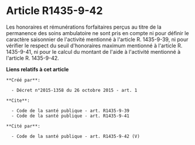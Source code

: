 # Article R1435-9-42

Les honoraires et rémunérations forfaitaires perçus au titre de la permanence des soins ambulatoire ne sont pris en compte ni
pour définir le caractère saisonnier de l'activité mentionné à l'article R. 1435-9-39, ni pour vérifier le respect du seuil
d'honoraires maximum mentionné à l'article R. 1435-9-41, ni pour le calcul du montant de l'aide à l'activité mentionné à
l'article R. 1435-9-42.

**Liens relatifs à cet article**

	**Créé par**:

	  - Décret n°2015-1358 du 26 octobre 2015 - art. 1

	**Cite**:

	  - Code de la santé publique - art. R1435-9-39
	  - Code de la santé publique - art. R1435-9-41

	**Cité par**:

	  - Code de la santé publique - art. R1435-9-42 (V)
